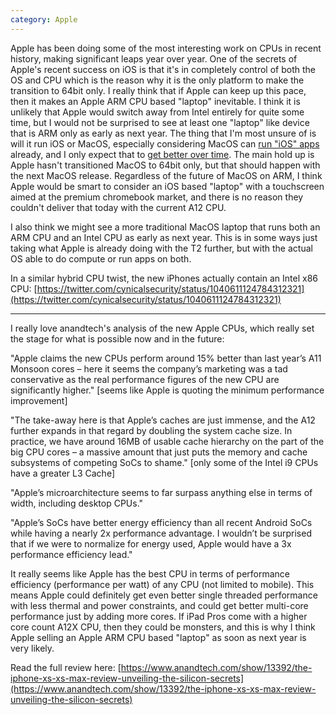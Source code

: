 ```yaml
---
category: Apple
---
```


Apple has been doing some of the most interesting work on CPUs in recent history, making significant leaps year over year. One of the secrets of Apple's recent success on iOS is that it's in completely control of both the OS and CPU which is the reason why it is the only platform to make the transition to 64bit only. I really think that if Apple can keep up this pace, then it makes an Apple ARM CPU based "laptop" inevitable. I think it is unlikely that Apple would switch away from Intel entirely for quite some time, but I would not be surprised to see at least one "laptop" like device that is ARM only as early as next year. The thing that I'm most unsure of is will it run iOS or MacOS, especially considering MacOS can [run "iOS" apps](https://twitter.com/stroughtonsmith/status/1047465790784585728) already, and I only expect that to [get better over time](https://twitter.com/stroughtonsmith/status/1044577455938437120). The main hold up is Apple hasn't transitioned MacOS to 64bit only, but that should happen with the next MacOS release. Regardless of the future of MacOS on ARM, I think Apple would be smart to consider an iOS based "laptop" with a touchscreen aimed at the premium chromebook market, and there is no reason they couldn't deliver that today with the current A12 CPU.

I also think we might see a more traditional MacOS laptop that runs both an ARM CPU and an Intel CPU as early as next year. This is in some ways just taking what Apple is already doing with the T2 further, but with the actual OS able to do compute or run apps on both.

In a similar hybrid CPU twist, the new iPhones actually contain an Intel x86 CPU: [https://twitter.com/cynicalsecurity/status/1040611124784312321](https://twitter.com/cynicalsecurity/status/1040611124784312321)

-------

I really love anandtech's analysis of the new Apple CPUs, which really set the stage for what is possible now and in the future:

"Apple claims the new CPUs perform around 15% better than last year’s A11 Monsoon cores – here it seems the company’s marketing was a tad conservative as the real performance figures of the new CPU are significantly higher." [seems like Apple is quoting the minimum performance improvement]

"The take-away here is that Apple’s caches are just immense, and the A12 further expands in that regard by doubling the system cache size. In practice, we have around 16MB of usable cache hierarchy on the part of the big CPU cores – a massive amount that just puts the memory and cache subsystems of competing SoCs to shame." [only some of the Intel i9 CPUs have a greater L3 Cache]

"Apple’s microarchitecture seems to far surpass anything else in terms of width, including desktop CPUs."

"Apple’s SoCs have better energy efficiency than all recent Android SoCs while having a nearly 2x performance advantage. I wouldn’t be surprised that if we were to normalize for energy used, Apple would have a 3x performance efficiency lead."

It really seems like Apple has the best CPU in terms of performance efficiency (performance per watt) of any CPU (not limited to mobile). This means Apple could definitely get even better single threaded performance with less thermal and power constraints, and could get better multi-core performance just by adding more cores. If iPad Pros come with a higher core count A12X CPU, then they could be monsters, and this is why I think Apple selling an Apple ARM CPU based "laptop" as soon as next year is very likely.

Read the full review here: [https://www.anandtech.com/show/13392/the-iphone-xs-xs-max-review-unveiling-the-silicon-secrets](https://www.anandtech.com/show/13392/the-iphone-xs-xs-max-review-unveiling-the-silicon-secrets)
